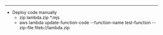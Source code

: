 **********

- Deploy code manually
  * zip lambda.zip *.mjs
  * aws lambda update-function-code --function-name test-function --zip-file fileb://lambda.zip